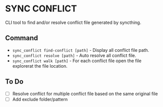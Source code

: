 SYNC CONFLICT
=============

CLI tool to find and/or resolve conflict file generated by syncthing.

## Command
* `sync_conflict find-conflict [path]` - Display all conflict file path.  
* `sync_conflict resolve [path]` - Auto resolve all conflict file.  
* `sync_conflict walk [path]` - For each conflict file open the file explorerat the file location.  


## To Do
- [ ] Resolve conflict for multiple conflict file based on the same original file
- [ ] Add exclude folder/pattern
